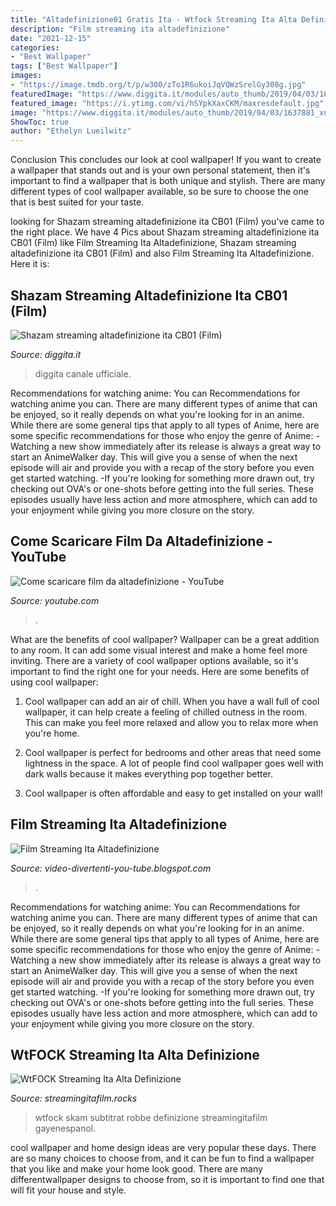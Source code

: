 ```yaml
---
title: "Altadefinizione01 Gratis Ita - Wtfock Streaming Ita Alta Definizione"
description: "Film streaming ita altadefinizione"
date: "2021-12-15"
categories:
- "Best Wallpaper"
tags: ["Best Wallpaper"]
images:
- "https://image.tmdb.org/t/p/w300/zTo1R6ukoiJqVQWzSrelGy308g.jpg"
featuredImage: "https://www.diggita.it/modules/auto_thumb/2019/04/03/1637881_xnopI5Xtky18MPhK40cZAGAOVeV.jpg"
featured_image: "https://i.ytimg.com/vi/hSYpkXaxCKM/maxresdefault.jpg"
image: "https://www.diggita.it/modules/auto_thumb/2019/04/03/1637881_xnopI5Xtky18MPhK40cZAGAOVeV.jpg"
ShowToc: true
author: "Ethelyn Lueilwitz"
---
```



Conclusion
This concludes our look at cool wallpaper! If you want to create a wallpaper that stands out and is your own personal statement, then it's important to find a wallpaper that is both unique and stylish. There are many different types of cool wallpaper available, so be sure to choose the one that is best suited for your taste.

	

		
looking for Shazam streaming altadefinizione ita CB01 (Film) you've came to the right place. We have 4 Pics about Shazam streaming altadefinizione ita CB01 (Film) like Film Streaming Ita Altadefinizione, Shazam streaming altadefinizione ita CB01 (Film) and also Film Streaming Ita Altadefinizione. Here it is:
		
    
## Shazam Streaming Altadefinizione Ita CB01 (Film)

<img loading=lazy src="https://www.diggita.it/modules/auto_thumb/2019/04/03/1637881_xnopI5Xtky18MPhK40cZAGAOVeV.jpg" onerror="this.onerror=null;this.src='https://tse1.mm.bing.net/th?id=OIP.A2ZnJFDACcuJEOs3J7NX1gHaLH&amp;pid=15.1';" alt="Shazam streaming altadefinizione ita CB01 (Film)">

_Source: diggita.it_

>diggita canale ufficiale. 

	

Recommendations for watching anime: You can
Recommendations for watching anime you can. There are many different types of anime that can be enjoyed, so it really depends on what you're looking for in an anime. While there are some general tips that apply to all types of Anime, here are some specific recommendations for those who enjoy the genre of Anime: 
-Watching a new show immediately after its release is always a great way to start an AnimeWalker day. This will give you a sense of when the next episode will air and provide you with a recap of the story before you even get started watching. 
-If you're looking for something more drawn out, try checking out OVA's or one-shots before getting into the full series. These episodes usually have less action and more atmosphere, which can add to your enjoyment while giving you more closure on the story.

    
## Come Scaricare Film Da Altadefinizione - YouTube

<img loading=lazy src="https://i.ytimg.com/vi/hSYpkXaxCKM/maxresdefault.jpg" onerror="this.onerror=null;this.src='https://tse4.mm.bing.net/th?id=OIP.irqXu5FJ8GBJymnNiPI55QHaEK&amp;pid=15.1';" alt="Come scaricare film da altadefinizione - YouTube">

_Source: youtube.com_

>. 

	

What are the benefits of cool wallpaper?
Wallpaper can be a great addition to any room. It can add some visual interest and make a home feel more inviting. There are a variety of cool wallpaper options available, so it's important to find the right one for your needs. Here are some benefits of using cool wallpaper: 
1. Cool wallpaper can add an air of chill. When you have a wall full of cool wallpaper, it can help create a feeling of chilled outness in the room. This can make you feel more relaxed and allow you to relax more when you're home. 

2. Cool wallpaper is perfect for bedrooms and other areas that need some lightness in the space. A lot of people find cool wallpaper goes well with dark walls because it makes everything pop together better. 

3. Cool wallpaper is often affordable and easy to get installed on your wall!

    
## Film Streaming Ita Altadefinizione

<img loading=lazy src="https://lh5.googleusercontent.com/proxy/OFrVbWyrKxoTJkR6bv8gClJMizsdaypk_-4X6aH_-YQNg6lgNB9vzm7Uj69jU3858t0MI2BFwkT78m5doZSdgeUfnoM=w1200-h630-n-k-no-nu" onerror="this.onerror=null;this.src='https://tse4.mm.bing.net/th?id=OIP.UsfzmULi-H8DjRZMFv17NgHaFj&amp;pid=15.1';" alt="Film Streaming Ita Altadefinizione">

_Source: video-divertenti-you-tube.blogspot.com_

>. 

	

Recommendations for watching anime: You can
Recommendations for watching anime you can. There are many different types of anime that can be enjoyed, so it really depends on what you're looking for in an anime. While there are some general tips that apply to all types of Anime, here are some specific recommendations for those who enjoy the genre of Anime: 
-Watching a new show immediately after its release is always a great way to start an AnimeWalker day. This will give you a sense of when the next episode will air and provide you with a recap of the story before you even get started watching. 
-If you're looking for something more drawn out, try checking out OVA's or one-shots before getting into the full series. These episodes usually have less action and more atmosphere, which can add to your enjoyment while giving you more closure on the story.

    
## WtFOCK Streaming Ita Alta Definizione

<img loading=lazy src="https://image.tmdb.org/t/p/w300/zTo1R6ukoiJqVQWzSrelGy308g.jpg" onerror="this.onerror=null;this.src='https://tse3.mm.bing.net/th?id=OIP.TIO50ni6fcoAVHV_-o6zzgAAAA&amp;pid=15.1';" alt="WtFOCK Streaming Ita Alta Definizione">

_Source: streamingitafilm.rocks_

>wtfock skam subtitrat robbe definizione streamingitafilm gayenespanol. 

	

cool wallpaper and home design ideas are very popular these days. There are so many choices to choose from, and it can be fun to find a wallpaper that you like and make your home look good. There are many differentwallpaper designs to choose from, so it is important to find one that will fit your house and style.

